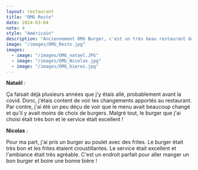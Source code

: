 ```yaml
---
layout: restaurant
title: "OMG Resto"
date: 2024-03-04
note: 4
style: "Américain"
description: "Anciennement OMG Burger, c'est un très beau restaurant dans une ancienne église qui a été revampé pour la cause. La carte des mets a beaucoup changé et offre malheureusement moins de choix de burger qu'auparavant !"
image: "/images/OMG_Resto.jpg"
images:
  - image: "/images/OMG_natael.JPG"
  - image: "/images/OMG_Nicolas.jpg"
  - image: "/images/OMG_bieres.jpg"
---
```


**Nataël** :

Ça faisait déjà plusieurs années que j'y étais allé, probablement avant la covid. Donc, j'étais content de voir les changements apportés au restaurant. Par contre, j'ai été un peu déçu de voir que le menu avait beaucoup changé et qu'il y avait moins de choix de burgers. Malgré tout, le burger que j'ai choisi était très bon et le service était excellent !

**Nicolas** :

Pour ma part, j'ai pris un burger au poulet avec des frites. Le burger était très bon et les frites étaient croustillantes. Le service était excellent et l'ambiance était très agréable. C'est un endroit parfait pour aller manger un bon burger et boire une bonne bière ! 